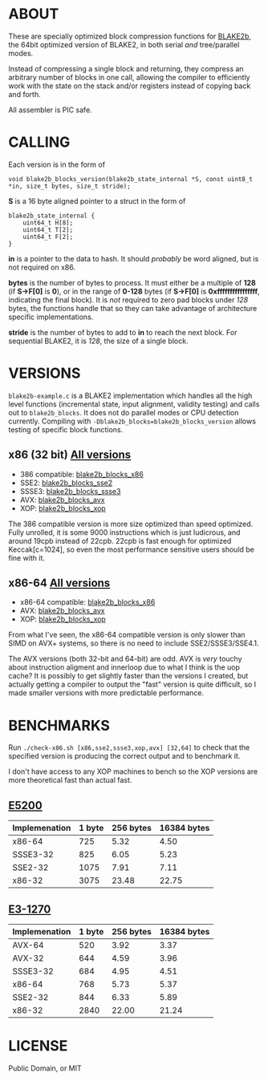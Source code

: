 # ABOUT #

These are specially optimized block compression functions for [BLAKE2b](https://blake2.net/), the 64bit optimized version of BLAKE2, in both serial _and_ tree/parallel modes.

Instead of compressing a single block and returning, they compress an arbitrary number of blocks in one call, allowing the compiler to efficiently work with the state on the stack and/or registers instead of copying back and forth.

All assembler is PIC safe.

# CALLING #

Each version is in the form of

`void blake2b_blocks_version(blake2b_state_internal *S, const uint8_t *in, size_t bytes, size_t stride);`

**S** is a 16 byte aligned pointer to a struct in the form of

    blake2b_state_internal {
        uint64_t H[8];
        uint64_t T[2];
        uint64_t F[2];
    }
    
**in** is a pointer to the data to hash. It should _probably_ be word aligned, but is not required on x86. 

**bytes** is the number of bytes to process. It must either be a multiple of **128** (if **S->F[0]** is **0**), or in the range of **0-128** bytes (if **S->F[0]** is **0xffffffffffffffff**, indicating the final block). It is _not_ required to zero pad blocks under *128* bytes, the functions handle that so they can take advantage of architecture specific implementations.

**stride** is the number of bytes to add to **in** to reach the next block. For sequential BLAKE2, it is *128*, the size of a single block.

# VERSIONS #

`blake2b-example.c` is a BLAKE2 implementation which handles all the high level functions (incremental state, input alignment, validity testing) and calls out to `blake2b_blocks`. It does not do parallel modes or CPU detection currently. Compiling with `-Dblake2b_blocks=blake2b_blocks_version` allows testing of specific block functions.

## x86 (32 bit) [All versions](blake2b_blocksopt_x86-32.s) ##

* 386 compatible: [blake2b\_blocks\_x86](blake2b_blocks_x86-32.s)
* SSE2: [blake2b\_blocks\_sse2](blake2b_blocks_sse2-32.s)
* SSSE3: [blake2b\_blocks\_ssse3](blake2b_blocks_ssse3-32.s)
* AVX: [blake2b\_blocks\_avx](blake2b_blocks_avx-32.s)
* XOP: [blake2b\_blocks\_xop](blake2b_blocks_xop-32.s)

The 386 compatible version is more size optimized than speed optimized. Fully unrolled, it is some 9000 instructions which is just ludicrous, and around 19cpb instead of 22cpb. 22cpb is fast enough for optimized Keccak[c=1024], so even the most performance sensitive users should be fine with it.

## x86-64 [All versions](blake2b_blocksopt-x86_64.s) ##

* x86-64 compatible: [blake2b\_blocks\_x86](blake2b_blocks_x86-64.s)
* AVX: [blake2b\_blocks\_avx](blake2b_blocks_avx-64.s)
* XOP: [blake2b\_blocks\_xop](blake2b_blocks_xop-64.s)

From what I've seen, the x86-64 compatible version is only slower than SIMD on AVX+ systems, so there is no need to include SSE2/SSSE3/SSE4.1.

The AVX versions (both 32-bit and 64-bit) are odd. AVX is _very_ touchy about instruction aligment and innerloop due to what I think is the uop cache? It is possibly to get slightly faster than the versions I created, but actually getting a compiler to output the "fast" version is quite difficult, so I made smaller versions with more predictable performance.

# BENCHMARKS #

Run `./check-x86.sh [x86,sse2,ssse3,xop,avx] [32,64]` to check that the specified version is producing the correct output and to benchmark it.

I don't have access to any XOP machines to bench so the XOP versions are more theoretical fast than actual fast.

## [E5200](http://ark.intel.com/products/37212/) ##

<table>
<thead><tr><th>Implemenation</th><th>1 byte</th><th>256 bytes</th><th>16384 bytes</th></tr></thead>
<tbody>
<tr> <td>x86-64    </td> <td> 725</td> <td>  5.32</td> <td>  4.50</td> </tr>
<tr> <td>SSSE3-32  </td> <td> 825</td> <td>  6.05</td> <td>  5.23</td> </tr>
<tr> <td>SSE2-32   </td> <td>1075</td> <td>  7.91</td> <td>  7.11</td> </tr>
<tr> <td>x86-32    </td> <td>3075</td> <td> 23.48</td> <td> 22.75</td> </tr>
</tbody>
</table>

## [E3-1270](http://ark.intel.com/products/52276/) ##

<table>
<thead><tr><th>Implemenation</th><th>1 byte</th><th>256 bytes</th><th>16384 bytes</th></tr></thead>
<tbody>
<tr> <td>AVX-64    </td> <td> 520</td> <td>  3.92</td> <td>  3.37</td> </tr>
<tr> <td>AVX-32    </td> <td> 644</td> <td>  4.59</td> <td>  3.96</td> </tr>
<tr> <td>SSSE3-32  </td> <td> 684</td> <td>  4.95</td> <td>  4.51</td> </tr>
<tr> <td>x86-64    </td> <td> 768</td> <td>  5.73</td> <td>  5.37</td> </tr>
<tr> <td>SSE2-32   </td> <td> 844</td> <td>  6.33</td> <td>  5.89</td> </tr>
<tr> <td>x86-32    </td> <td>2840</td> <td> 22.00</td> <td> 21.24</td> </tr>
</tbody>
</table>


# LICENSE #

Public Domain, or MIT